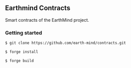 ## Earthmind Contracts

Smart contracts of the EarthMind project.

### Getting started

```bash
$ git clone https://github.com/earth-mind/contracts.git

$ forge install

$ forge build
```


